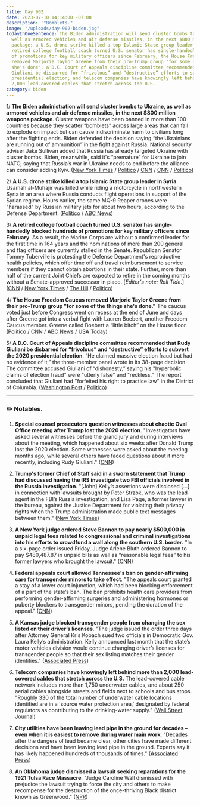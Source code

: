 ```yaml
---
title: Day 902
date: 2023-07-10 14:14:00 -07:00
description: '"Bomblets."'
image: "/uploads/day-902-biden.jpg"
todayInOneSentence: The Biden administration will send cluster bombs to Ukraine, as
  well as armored vehicles and air defense missiles, in the next $800 million weapons
  package; a U.S. drone strike killed a top Islamic State group leader in Syria; a
  retired college football coach turned U.S. senator has single-handedly blocked hundreds
  of promotions for key military officers since February; the House Freedom Caucus
  removed Marjorie Taylor Greene from their pro-Trump group "for some of the things
  she's done"; a D.C. Court of Appeals discipline committee recommended that Rudy
  Giuliani be disbarred for “frivolous” and “destructive” efforts to subvert the 2020
  presidential election; and telecom companies have knowingly left behind more than
  2,000 lead-covered cables that stretch across the U.S.
category: biden
---
```


1/ **The Biden administration will send cluster bombs to Ukraine, as well as armored vehicles and air defense missiles, in the next $800 million weapons package**. Cluster weapons have been banned in more than 100 countries because they scatter “bomblets” across large areas that can fail to explode on impact but can cause indiscriminate harm to civilians long after the fighting ends. Biden defended the decision saying “the Ukrainians are running out of ammunition” in the fight against Russia. National security adviser Jake Sullivan added that Russia has already targeted Ukraine with cluster bombs. Biden, meanwhile, said it's “premature” for Ukraine to join NATO, saying that Russia’s war in Ukraine needs to end before the alliance can consider adding Kyiv. ([New York Times](https://www.nytimes.com/2023/07/07/us/politics/ukraine-cluster-munitions-biden.html) / [Politico](https://www.politico.com/news/2023/07/07/u-s-approves-cluster-bombs-in-latest-ukraine-weapons-transfer-00105234) / [CNN](https://www.cnn.com/2023/07/07/politics/joe-biden-cluster-munitions-ukraine/index.html) / [CNN](https://www.cnn.com/2023/07/09/politics/joe-biden-ukraine-nato-russia-cnntv/) / [Politico](https://www.politico.com/news/2023/07/09/biden-deems-ukraine-nato-membership-premature-00105321))

2/ **A U.S. drone strike killed a top Islamic State group leader in Syria**. Usamah al-Muhajir was killed while riding a motorcycle in northwestern Syria in an area where Russia conducts flight operations in support of the Syrian regime. Hours earlier, the same MQ-9 Reaper drones were "harassed" by Russian military jets for about two hours, according to the Defense Department. ([Politico](https://www.politico.com/news/2023/07/09/drone-strike-islamic-state-leader-syria-00105334) / [ABC News](https://abcnews.go.com/International/us-drones-harassed-russian-jets-kill-top-islamic/story?id=100922941))

3/ **A retired college football coach turned U.S. senator has single-handedly blocked hundreds of promotions for key military officers since February**. As a result, the Marine Corps are without a confirmed leader for the first time in 164 years and the nominations of more than 200 general and flag officers are currently stalled in the Senate. Republican Senator Tommy Tuberville is protesting the Defense Department's reproductive health policies, which offer time off and travel reimbursement to service members if they cannot obtain abortions in their state. Further, more than half of the current Joint Chiefs are expected to retire in the coming months without a Senate-approved successor in place. \[*Editor's note: Roll Tide*.\] ([CNN](https://www.cnn.com/2023/07/10/politics/marine-corps-tuberville-nominations-hold/index.html) / [New York Times](https://www.nytimes.com/2023/07/10/us/politics/tuberville-abortion-joint-chiefs.html) / [The Hill](https://thehill.com/policy/defense/4088649-tuberville-hold-leaves-marines-leaderless/) / [Politico](https://www.politico.com/news/2023/07/10/top-marine-david-berger-retires-00105449))

4/ **The House Freedom Caucus removed Marjorie Taylor Greene from their pro-Trump group "for some of the things she's done."** The caucus voted just before Congress went on recess at the end of June and days after Greene got into a verbal fight with Lauren Boebert, another Freedom Caucus member. Greene called Boebert a “little bitch” on the House floor. ([Politico](https://www.politico.com/news/2023/07/06/marjorie-taylor-greene-booted-out-of-freedom-caucus-member-says-00104997) / [CNN](https://www.cnn.com/2023/07/06/politics/marjorie-taylor-greene-house-freedom-caucus/) / [ABC News](https://abcnews.go.com/Politics/marjorie-taylor-greene-removed-hard-line-house-freedom/story?id=100803339) / [USA Today](https://www.usatoday.com/story/news/politics/2023/07/06/marjorie-taylor-greene-republican-house-freedom-caucus/70388961007/))

5/ **A D.C. Court of Appeals discipline committee recommended that Rudy Giuliani be disbarred for “frivolous” and “destructive” efforts to subvert the 2020 presidential election**. “He claimed massive election fraud but had no evidence of it,” the three-member panel wrote in its 38-page decision. The committee accused Giuliani of “dishonesty,” saying his "hyperbolic claims of election fraud" were "utterly false" and "reckless." The report concluded that Giuliani had "forfeited his right to practice law" in the District of Columbia. ([Washington Post](https://www.washingtonpost.com/dc-md-va/2023/07/07/rudy-giuliani-board-recommends-disbarment/) / [Politico](https://www.politico.com/news/2023/07/07/disciplinary-panel-calls-for-rudy-giulianis-disbarment-00105220))

---

### ✏️ Notables.

1. **Special counsel prosecutors question witnesses about chaotic Oval Office meeting after Trump lost the 2020 election**. "Investigators have asked several witnesses before the grand jury and during interviews about the meeting, which happened about six weeks after Donald Trump lost the 2020 election. Some witnesses were asked about the meeting months ago, while several others have faced questions about it more recently, including Rudy Giuliani." ([CNN](https://www.cnn.com/2023/07/06/politics/oval-office-meeting-trump-special-counsel-probe/index.html))

2. **Trump's former Chief of Staff said in a sworn statement that Trump had discussed having the IRS investigate two FBI officials involved in the Russia investigation**. "\[John\] Kelly’s assertions were disclosed \[...\] in connection with lawsuits brought by Peter Strzok, who was the lead agent in the FBI’s Russia investigation, and Lisa Page, a former lawyer in the bureau, against the Justice Department for violating their privacy rights when the Trump administration made public text messages between them." ([New York Times](https://www.nytimes.com/2023/07/07/us/politics/trump-kelly-irs-fbi-strozk-page.html))

3. **A New York judge ordered Steve Bannon to pay nearly $500,000 in unpaid legal fees related to congressional and criminal investigations into his efforts to crowdfund a wall along the southern U.S. border**. "In a six-page order issued Friday, Judge Arlene Bluth ordered Bannon to pay $480,487.87 in unpaid bills as well as “reasonable legal fees” to his former lawyers who brought the lawsuit." ([CNN](https://www.cnn.com/2023/07/10/politics/steve-bannon-legal-fees/index.html))

4. **Federal appeals court allowed Tennessee's ban on gender-affirming care for transgender minors to take effect**. "The appeals court granted a stay of a lower court injunction, which had been blocking enforcement of a part of the state’s ban. The ban prohibits health care providers from performing gender-affirming surgeries and administering hormones or puberty blockers to transgender minors, pending the duration of the appeal." ([CNN](https://www.cnn.com/2023/07/08/politics/tennessee-gender-affirming-care-ban/index.html))

5. **A Kansas judge blocked transgender people from changing the sex listed on their driver’s licenses**. "The judge issued the order three days after Attorney General Kris Kobach sued two officials in Democratic Gov. Laura Kelly’s administration. Kelly announced last month that the state’s motor vehicles division would continue changing driver’s licenses for transgender people so that their sex listing matches their gender identities." ([Associated Press](https://apnews.com/article/trangender-drivers-licenses-birth-certificates-kansas-c06f487b05e3d0ba7f6222f64a08868e))

6. **Telecom companies have knowingly left behind more than 2,000 lead-covered cables that stretch across the U.S.** The lead-covered cable network includes more than 1,750 underwater cables, and about 250 aerial cables alongside streets and fields next to schools and bus stops. "Roughly 330 of the total number of underwater cable locations identified are in a 'source water protection area,' designated by federal regulators as contributing to the drinking-water supply." ([Wall Street Journal](https://www.wsj.com/articles/lead-cables-telecoms-att-toxic-5b34408b?mod=djemalertNEWS))

7. **City utilities have been leaving lead pipe in the ground for decades – even when it is easiest to remove during water main work**. "Decades after the dangers of lead became clear, other cities have made different decisions and have been leaving lead pipe in the ground. Experts say it has likely happened hundreds of thousands of times." ([Associated Press](https://apnews.com/article/toxic-lead-pipes-epa-providence-health-bc793dea64ab59d26e27620d3c2338c9))

8. **An Oklahoma judge dismissed a lawsuit seeking reparations for the 1921 Tulsa Race Massacre**. "Judge Caroline Wall dismissed with prejudice the lawsuit trying to force the city and others to make recompense for the destruction of the once-thriving Black district known as Greenwood." ([NPR](https://www.npr.org/2023/07/09/1186690457/tulsa-race-massacre-reparations-lawsuit))